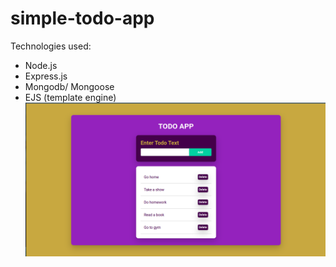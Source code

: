 # simple-todo-app

Technologies used:

- Node.js
- Express.js
- Mongodb/ Mongoose
- EJS (template engine)
  ![alt text](./demo.png)
